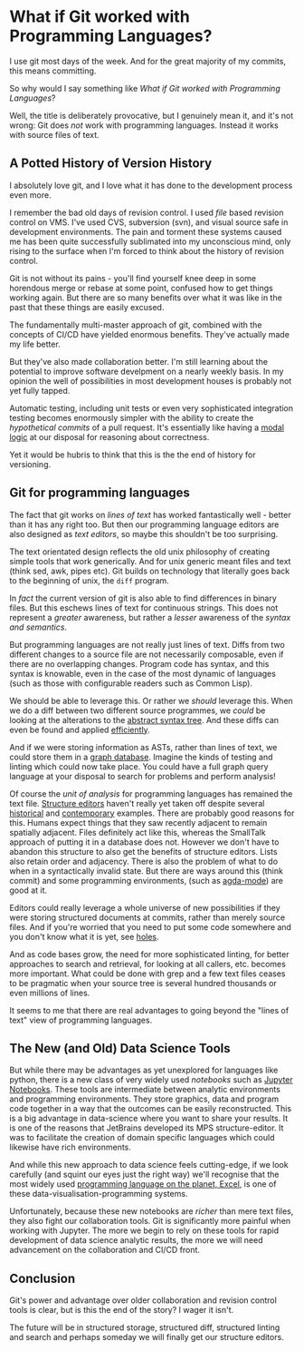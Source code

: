 # What if Git worked with Programming Languages?

I use git most days of the week. And for the great majority of my
commits, this means committing.

So why would I say something like *What if Git worked with Programming
Languages*?

Well, the title is deliberately provocative, but I genuinely mean it,
and it's not wrong: Git does *not* work with programming
languages. Instead it works with source files of text.

## A Potted History of Version History

I absolutely love git, and I love what it has done to the
development process even more.

I remember the bad old days of revision control. I used *file* based
revision control on VMS. I've used CVS, subversion (svn), and visual
source safe in development environments. The pain and torment these
systems caused me has been quite successfully sublimated into my
unconscious mind, only rising to the surface when I'm forced to think
about the history of revision control.

Git is not without its pains - you'll find yourself knee deep in some
horendous merge or rebase at some point, confused how to get things
working again. But there are so many benefits over what it was like in
the past that these things are easily excused.

The fundamentally multi-master approach of git, combined with the
concepts of CI/CD have yielded enormous benefits. They've actually
made my life better.

But they've also made collaboration better. I'm still learning about
the potential to improve software develpment on a nearly weekly
basis. In my opinion the well of possibilities in most development
houses is probably not yet fully tapped.

Automatic testing, including unit tests or even very sophisticated
integration testing becomes enormously simpler with the ability to
create the *hypothetical commits* of a pull request. It's essentially
like having a [modal
logic](https://en.wikipedia.org/wiki/Possible_world) at our disposal
for reasoning about correctness.

Yet it would be hubris to think that this is the the end of history
for versioning.

## Git for programming languages

The fact that git works on *lines of text* has worked fantastically
well - better than it has any right too. But then our programming
language editors are also designed as *text editors*, so maybe this
shouldn't be too surprising.

The text orientated design reflects the old unix philosophy of
creating simple tools that work generically. And for unix generic
meant files and text (think sed, awk, pipes etc).  Git builds on
technology that literally goes back to the beginning of unix, the
`diff` program.

In *fact* the current version of git is also able to find differences
in binary files. But this eschews lines of text for continuous
strings. This does not represent a *greater* awareness, but rather a
*lesser* awareness of the *syntax and semantics*.

But programming languages are not really just lines of text. Diffs
from two different changes to a source file are not necessarily
composable, even if there are no overlapping changes. Program code has
syntax, and this syntax is knowable, even in the case of the most
dynamic of languages (such as those with configurable readers such as
Common Lisp).

We should be able to leverage this. Or rather we *should* leverage
this. When we do a diff between two different source programmes, we
*could* be looking at the alterations to the [abstract syntax
tree](https://www.andres-loeh.de/GDiff.html). And these diffs can even
be found and applied
[efficiently](https://dl.acm.org/doi/10.1145/3341717).

And if we were storing information as ASTs, rather than lines of text,
we could store them in a [graph
database](http://terminusdb.com). Imagine the kinds of testing and
linting which could now take place. You could have a full graph query
language at your disposal to search for problems and perform analysis!

Of course the *unit of analysis* for programming languages has
remained the text file. [Structure
editors](https://en.wikipedia.org/wiki/Structure_editor) haven't
really yet taken off despite several
[historical](https://larrymasinter.net/interlisp-ieee.pdf) and
[contemporary](https://github.com/JetBrains/MPS) examples. There are
probably good reasons for this. Humans expect things that they saw
recently adjacent to remain spatially adjacent. Files definitely act
like this, whereas the SmallTalk approach of putting it in a database
does not. However we don't have to abandon this structure to also get
the benefits of structure editors. Lists also retain order and
adjacency. There is also the problem of what to do when in a
syntactically invalid state. But there are ways around this (think
commit) and some programming environments, (such as
[agda-mode](https://agda.readthedocs.io/en/v2.6.0.1/tools/emacs-mode.html))
are good at it.

Editors could really leverage a whole universe of new possibilities if
they were storing structured documents at commits, rather than merely
source files. And if you're worried that you need to put some code
somewhere and you don't know what it is yet, see
[holes](https://jfdm.github.io/post/2020-07-09-Programming-with-holes.html).

And as code bases grow, the need for more sophisticated linting, for
better approaches to search and retrieval, for looking at all callers,
etc. becomes more important. What could be done with grep and a few
text files ceases to be pragmatic when your source tree is several
hundred thousands or even millions of lines.

It seems to me that there are real advantages to going beyond the
"lines of text" view of programming languages.

## The New (and Old) Data Science Tools

But while there may be advantages as yet unexplored for languages like
python, there is a new class of very widely used *notebooks* such as
[Jupyter Notebooks](https://jupyter.org/). These tools are
intermediate between analytic environments and programming
environments. They store graphics, data and program code together in a
way that the outcomes can be easily reconstructed. This is a big
advantage in data-science where you want to share your results. It is
one of the reasons that JetBrains developed its MPS
structure-editor. It was to facilitate the creation of domain specific
languages which could likewise have rich environments.

And while this new approach to data science feels cutting-edge, if we
look carefully (and squint our eyes just the right way) we'll
recognise that the most widely used [programming language on the
planet, Excel](https://github.com/terminusdb-labs/data_mesh), is one
of these data-visualisation-programming systems.

Unfortunately, because these new notebooks are *richer* than mere text
files, they also fight our collaboration tools. Git is significantly
more painful when working with Jupyter. The more we begin to rely on
these tools for rapid development of data science analytic results,
the more we will need advancement on the collaboration and CI/CD
front.

## Conclusion

Git's power and advantage over older collaboration and revision
control tools is clear, but is this the end of the story? I wager it
isn't.

The future will be in structured storage, structured diff, structured
linting and search and perhaps someday we will finally get our
structure editors.
